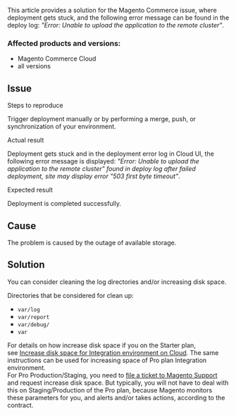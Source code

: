This article provides a solution for the Magento Commerce issue, where deployment gets stuck, and the following error message can be found in the deploy log: _"Error: Unable to upload the application to the remote cluster"_.

### Affected products and versions:

*   Magento Commerce Cloud
*   all versions

## Issue

<span class="wysiwyg-underline">Steps to reproduce</span>

Trigger deployment manually or by&nbsp;performing a merge, push, or synchronization of your environment.

<span class="wysiwyg-underline">Actual result</span>

Deployment gets stuck and in the deployment error log in Cloud UI, the following error message is displayed: _"Error: Unable to upload the application to the remote cluster" found in deploy log after failed deployment, site may display error "503 first byte timeout"_.

<span class="wysiwyg-underline">Expected result</span>

Deployment is completed successfully.

## Cause

The problem is caused by the outage of&nbsp;available storage.&nbsp;

<h2 id="solution">Solution</h2>

You can consider cleaning the log directories and/or increasing disk space.

Directories that be considered for clean up:

<ul class="alternate" type="square">
<li><code>var/log</code></li>
<li><code>var/report</code></li>
<li><code>var/debug/</code></li>
<li><code>var</code></li>
</ul>

For details on how increase disk space if you on the Starter plan, see&nbsp;<a href="https://support.magento.com/hc/en-us/articles/360005189554-Increase-disk-space-for-Integration-environment-on-Cloud" target="_self">Increase disk space for Integration environment on Cloud</a>. The same instructions can be used for increasing space of Pro plan Integration environment.  
 For Pro Production/Staging, you need to <a href="https://support.magento.com/hc/en-us/articles/360019088251-Submit-a-support-ticket" target="_self">file a ticket to Magento Support</a> and request increase disk space. But typically, you will not have to deal with this on Staging/Production of the Pro plan, because Magento monitors these parameters for you, and alerts and/or takes actions, according to the contract.